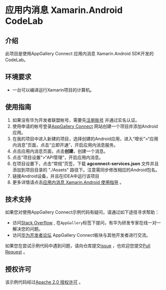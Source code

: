 # 应用内消息 Xamarin.Android CodeLab

## 介绍

此项目是使用AppGallery Connect 应用内消息 Xamarin.Android SDK开发的CodeLab。

## 环境要求
- 一台可以编译运行Xamarin项目的计算机。

## 使用指南

1. 如果没有华为开发者联盟帐号，需要先[注册账号](https://developer.huawei.com/consumer/cn/doc/start/registration-and-verification-0000001053628148) 并通过实名认证。
2. 使用申请的帐号登录[AppGallery Connect](https://developer.huawei.com/consumer/cn/doc/development/AppGallery-connect-Guides/agc-get-started) 网站创建一个项目并添加Android应用。
3. 在我的项目中进入新建的项目，选择创建的Android应用，进入“增长”>“应用内消息”页面，点击“立即开通”，开启应用内消息服务。
4. 点击应用内消息页面，点击**创建**，创建一个消息。
5. 点击“项目设置”>“API管理”，开启应用内消息。
6. 在项目设置下，点击“常规”页签，下载 **agconnect-services.json** 文件并且添加到项目目录的 "./Assets"  路径下。注意需同步修改相应的Android包名。
7. 链接Android设备，并且在IDEA中运行该项目
8. 更多详情请点击[应用内消息 Xamarin.Android 使用指导](https://developer.huawei.com/consumer/cn/doc/development/AppGallery-connect-Guides/agc-applinking-xamarin-android-usage-0000001077120642) 。

## 技术支持

如果您对使用AppGallery Connect示例代码有疑问，请通过如下途径寻求帮助：
- 访问[Stack Overflow](https://stackoverflow.com/) , 在`AppGallery`标签下提问，有华为研发专家在线一对一解决您的问题。
- 访问[华为开发者论坛](https://forums.developer.huawei.com/forumPortal/en/home) AppGallery Connect板块与其他开发者进行交流。

如果您在尝试示例代码中遇到问题，请向仓库提交[issue](https://github.com/AppGalleryConnect/agc-demos/issues) ，也欢迎您提交[Pull Request](https://github.com/AppGalleryConnect/agc-demos/pulls) 。

## 授权许可
该示例代码经过[Apache 2.0 授权许可](http://www.apache.org/licenses/LICENSE-2.0) 。
